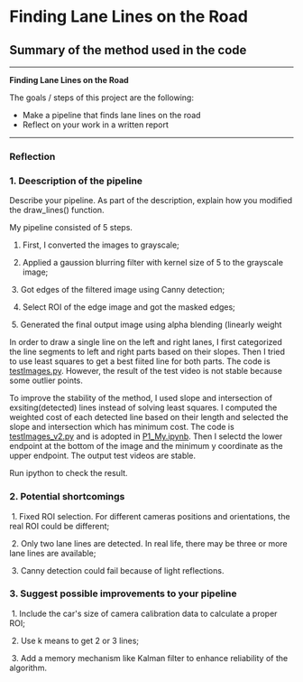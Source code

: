 # **Finding Lane Lines on the Road** 

## Summary of the method used in the code


---

**Finding Lane Lines on the Road**

The goals / steps of this project are the following:
* Make a pipeline that finds lane lines on the road
* Reflect on your work in a written report


[//]: # (Image References)

[image1]: ./examples/grayscale.jpg "Grayscale"

---

### Reflection

### 1. Deescription of the pipeline

Describe your pipeline. As part of the description, explain how you modified the draw_lines() function.

My pipeline consisted of 5 steps. 

  1. First, I converted the images to grayscale;
  
  2. Applied a gaussion blurring filter with kernel size of 5 to the grayscale image;
  
  3. Got edges of the filtered image using Canny detection;
  
  4. Select ROI of the edge image and got the masked edges;
  
  5. Generated the final output image using alpha blending (linearly weight
  
In order to draw a single line on the left and right lanes, I first categorized the line segments to left and right parts based on their slopes. Then I tried to use least squares to get a best fiited line for both parts. The code is [testImages.py](./testImages.py). However, the result of the test video is not stable because some outlier points.

To improve the stability of the method, I used slope and intersection of exsiting(detected) lines instead of solving least squares. I computed the weighted cost of each detected line based on their length and selected the slope and intersection which has minimum cost. The code is [testImages_v2.py](testImages_v2.py) and is adopted in [P1_My.ipynb](P1_My.ipynb). Then I selectd the lower endpoint at the bottom of the image and the minimum y coordinate as the upper endpoint. The output test videos are stable.

Run ipython to check the result.


### 2. Potential shortcomings

  1. Fixed ROI selection. For different cameras positions and orientations, the real ROI could be different;
  
  2. Only two lane lines are detected. In real life, there may be three or more lane lines are available;
  
  3. Canny detection could fail because of light reflections.



### 3. Suggest possible improvements to your pipeline

  1. Include the car's size of camera calibration data to calculate a proper ROI;
  
  2. Use k means to get 2 or 3 lines;
  
  3. Add a memory mechanism like Kalman filter to enhance reliability of the algorithm.

